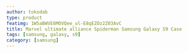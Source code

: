 ```yaml
---
author: tokodab
type: product
featimg: 1W5aBWVE8MOVQee_ul-E8qEZOz2Z03AvC
title: Marvel ultimate alliance Spiderman Samsung Galaxy S9 Case
tags: [samsung, galaxy, s9]
category: [samsung]
---
```

